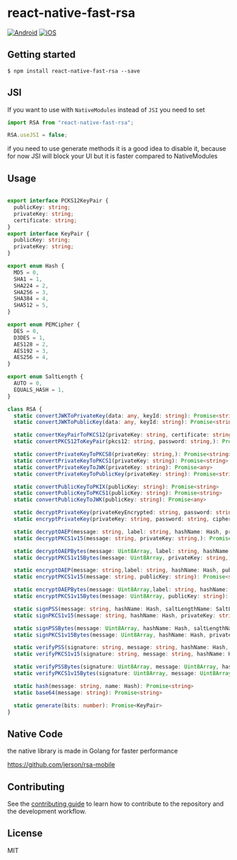 # react-native-fast-rsa

[![Android](https://github.com/jerson/react-native-fast-rsa/actions/workflows/android.yml/badge.svg)](https://github.com/jerson/react-native-fast-rsa/actions/workflows/android.yml)
[![iOS](https://github.com/jerson/react-native-fast-rsa/actions/workflows/ios.yml/badge.svg)](https://github.com/jerson/react-native-fast-rsa/actions/workflows/ios.yml)

## Getting started

`$ npm install react-native-fast-rsa --save`

## JSI


If you want to use with `NativeModules` instead of `JSI` you need to set

```typescript
import RSA from "react-native-fast-rsa";

RSA.useJSI = false;
```
if you need to use generate methods it is a good idea to disable it, because for now JSI will block your UI but it is faster compared to NativeModules


## Usage

```typescript

export interface PCKS12KeyPair {
  publicKey: string;
  privateKey: string;
  certificate: string;
}
export interface KeyPair {
  publicKey: string;
  privateKey: string;
}

export enum Hash {
  MD5 = 0,
  SHA1 = 1,
  SHA224 = 2,
  SHA256 = 3,
  SHA384 = 4,
  SHA512 = 5,
}

export enum PEMCipher {
  DES = 0,
  D3DES = 1,
  AES128 = 2,
  AES192 = 3,
  AES256 = 4,
}

export enum SaltLength {
  AUTO = 0,
  EQUALS_HASH = 1,
}

class RSA {
  static convertJWKToPrivateKey(data: any, keyId: string): Promise<string>
  static convertJWKToPublicKey(data: any, keyId: string): Promise<string>

  static convertKeyPairToPKCS12(privateKey: string, certificate: string, password: string): Promise<string>
  static convertPKCS12ToKeyPair(pkcs12: string, password: string,): Promise<PCKS12KeyPair>

  static convertPrivateKeyToPKCS8(privateKey: string,): Promise<string>
  static convertPrivateKeyToPKCS1(privateKey: string): Promise<string>
  static convertPrivateKeyToJWK(privateKey: string): Promise<any>
  static convertPrivateKeyToPublicKey(privateKey: string): Promise<string>

  static convertPublicKeyToPKIX(publicKey: string): Promise<string>
  static convertPublicKeyToPKCS1(publicKey: string): Promise<string>
  static convertPublicKeyToJWK(publicKey: string): Promise<any>

  static decryptPrivateKey(privateKeyEncrypted: string, password: string,): Promise<string>
  static encryptPrivateKey(privateKey: string, password: string, cipherName: Cipher): Promise<string>

  static decryptOAEP(message: string, label: string, hashName: Hash, privateKey: string): Promise<string>
  static decryptPKCS1v15(message: string, privateKey: string,): Promise<string>

  static decryptOAEPBytes(message: Uint8Array, label: string, hashName: Hash, privateKey: string): Promise<Uint8Array>
  static decryptPKCS1v15Bytes(message: Uint8Array, privateKey: string,): Promise<Uint8Array>

  static encryptOAEP(message: string,label: string, hashName: Hash, publicKey: string): Promise<string>
  static encryptPKCS1v15(message: string, publicKey: string): Promise<string>

  static encryptOAEPBytes(message: Uint8Array,label: string, hashName: Hash, publicKey: string): Promise<Uint8Array>
  static encryptPKCS1v15Bytes(message: Uint8Array, publicKey: string): Promise<Uint8Array>

  static signPSS(message: string, hashName: Hash, saltLengthName: SaltLength, privateKey: string): Promise<string>
  static signPKCS1v15(message: string, hashName: Hash, privateKey: string): Promise<string>

  static signPSSBytes(message: Uint8Array, hashName: Hash, saltLengthName: SaltLength, privateKey: string): Promise<Uint8Array>
  static signPKCS1v15Bytes(message: Uint8Array, hashName: Hash, privateKey: string): Promise<Uint8Array>

  static verifyPSS(signature: string, message: string, hashName: Hash, saltLengthName: SaltLength, publicKey: string): Promise<boolean>
  static verifyPKCS1v15(signature: string, message: string, hashName: Hash, publicKey: string): Promise<boolean>

  static verifyPSSBytes(signature: Uint8Array, message: Uint8Array, hashName: Hash, saltLengthName: SaltLength, publicKey: string): Promise<boolean>
  static verifyPKCS1v15Bytes(signature: Uint8Array, message: Uint8Array, hashName: Hash, publicKey: string): Promise<boolean>

  static hash(message: string, name: Hash): Promise<string>
  static base64(message: string): Promise<string>

  static generate(bits: number): Promise<KeyPair>
}

```

## Native Code

the native library is made in Golang for faster performance

https://github.com/jerson/rsa-mobile

## Contributing

See the [contributing guide](CONTRIBUTING.md) to learn how to contribute to the repository and the development workflow.

## License

MIT
